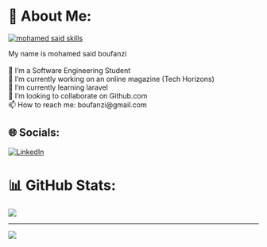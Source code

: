 # 💫 About Me:
<p>
<a href="https://git.io/typing-svg"><img src="https://readme-typing-svg.demolab.com?font=Fira+Code&size=24&duration=4000&pause=1000&color=F70000&background=FFFFFF00&width=700&height=51&lines=Software+Enginner;IT +Security;" alt="mohamed said skills " /></a>
</p>
My name is mohamed said boufanzi<br><br>👤 I’m a Software Engineering Student<br>🔭 I’m currently working on an online magazine (Tech Horizons)<br>🌱 I’m currently learning laravel<br>👯 I’m looking to collaborate on Github.com<br>📫 How to reach me: boufanzi@gmail.com


## 🌐 Socials:
[![LinkedIn](https://img.shields.io/badge/LinkedIn-%230077B5.svg?logo=linkedin&logoColor=white)](https://linkedin.com/in/mohamedsaidboufanzi/) 
# 📊 GitHub Stats:

![](https://github-readme-streak-stats.herokuapp.com/?user=msboufanzi&theme=dark&hide_border=false)<br/>


---
[![](https://visitcount.itsvg.in/api?id=msboufanzi&icon=0&color=0)](https://visitcount.itsvg.in)

<!-- Proudly created with GPRM ( https://gprm.itsvg.in ) -->
